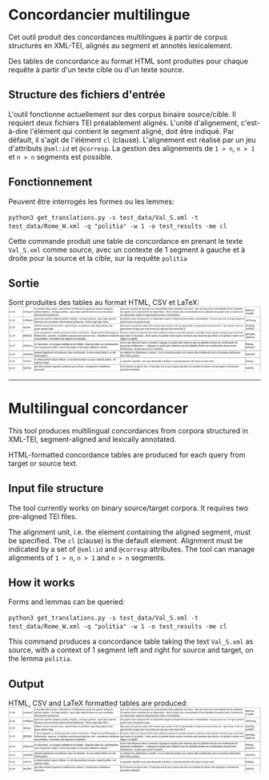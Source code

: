 # Concordancier multilingue


Cet outil produit des concordances multilingues à partir de corpus structurés en XML-TEI, alignés au segment et annotés lexicalement. 

Des tables de concordance au format HTML sont produites pour chaque requête à partir d'un texte cible ou d'un texte source.

## Structure des fichiers d'entrée

L'outil fonctionne actuellement sur des corpus binaire source/cible. Il requiert deux fichiers TEI préalablement alignés.
L'unité d'alignement, c'est-à-dire l'élément qui contient le segment aligné, doit être indiqué. Par défault, il s'agit de
l'élément `cl` (clause). L'alignement est réalisé par un jeu d'attributs `@xml:id` et `@corresp`. La gestion des alignements 
de `1 > n`, `n > 1` et `n > n` segments est possible.

## Fonctionnement

Peuvent être interrogés les formes ou les lemmes: 

`python3 get_translations.py -s test_data/Val_S.xml -t test_data/Rome_W.xml -q "politia" -w 1 -o test_results -me cl`

Cette commande produit une table de concordance en prenant le texte `Val_S.xml` comme source, avec un contexte de 1 segment à gauche et à droite pour la source et la cible, sur la requête `politia`


## Sortie

Sont produites des tables au format HTML, CSV et LaTeX: ![alt text](img/exemple.png)


---

# Multilingual concordancer



This tool produces multilingual concordances from corpora structured in XML-TEI, segment-aligned and lexically annotated. 


HTML-formatted concordance tables are produced for each query from target or source text.


## Input file structure


The tool currently works on binary source/target corpora. It requires two pre-aligned TEI files.

The alignment unit, i.e. the element containing the aligned segment, must be specified. The `cl` (clause) is the default element. Alignment must be indicated by a set of `@xml:id` and `@corresp` attributes. 
The tool can manage alignments of `1 > n`, `n > 1` and `n > n` segments.


## How it works


Forms and lemmas can be queried: 


`python3 get_translations.py -s test_data/Val_S.xml -t test_data/Rome_W.xml -q "politia" -w 1 -o test_results -me cl`


This command produces a concordance table taking the text `Val_S.xml` as source, with a context of 1 segment left and right for source and target, on the lemma `politia`.



## Output


HTML, CSV and LaTeX formatted tables are produced: ![alt text](img/exemple.png)
